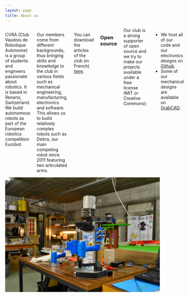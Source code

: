 ```yaml
---
layout: page
title: About us
---
```


<div class="row">
<div class="large-6 columns">
<p>
CVRA (Club Vaudois de Robotique Autonome) is a group of students and engineers passionate about robotics. It is based in Renens, Switzerland.
We build autonomous robots as part of the European robotics competition Eurobot.
</p><p>
Our members come from different backgrounds, thus bringing skills and knowledge to the club in various fields such as mechanical engineering, manufacturing, electronics and software.
This allows us to build relatively complex robots such as Debra, our main competing robot since 2011 featuring two articulated arms.
</p>

You can download the articles of the club (in French) <a href="../ressources/statuts.pdf">here</a>.

<h3>Open source</h3>
Our club is a strong supporter of open source and we try to make our projects available under a free license (MIT or Creative Commons):

<ul>
<li>We host all of our code and our electronics designs on <a href="https://github.com/cvra/">Github</a>.</li>
<li>Some of our mechanical designs are available on <a href="https://grabcad.com/cvra-1/projects">GrabCAD</a>.</li>
</ul>
</div>
<div class="large-6 columns">
<img src="/images/about_us.jpg" alt="Debra, watch the clubhouse!"/>
</div>

</div>
